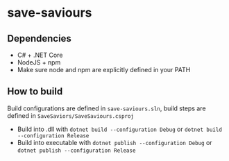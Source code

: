 # save-saviours


## Dependencies
* C# + .NET Core
* NodeJS + npm
* Make sure node and npm are explicitly defined in your PATH

## How to build
Build configurations are defined in `save-saviours.sln`, build steps are defined in `SaveSaviors/SaveSaviours.csproj`

* Build into .dll with `dotnet build --configuration Debug` or `dotnet build --configuration Release`
* Build into executable with `dotnet publish --configuration Debug` or `dotnet publish --configuration Release`